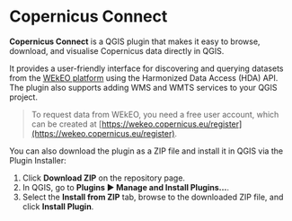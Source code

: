 # Copernicus Connect

**Copernicus Connect** is a QGIS plugin that makes it easy to browse, download, and visualise Copernicus data directly in QGIS.

It provides a user-friendly interface for discovering and querying datasets from the [WEkEO platform](https://wekeo.copernicus.eu/) using the Harmonized Data Access (HDA) API. The plugin also supports adding WMS and WMTS services to your QGIS project.

> To request data from WEkEO, you need a free user account, which can be created at [https://wekeo.copernicus.eu/register](https://wekeo.copernicus.eu/register).

You can also download the plugin as a ZIP file and install it in QGIS via the Plugin Installer:

1. Click **Download ZIP** on the repository page.  
2. In QGIS, go to **Plugins ▶ Manage and Install Plugins…**.  
3. Select the **Install from ZIP** tab, browse to the downloaded ZIP file, and click **Install Plugin**.  

